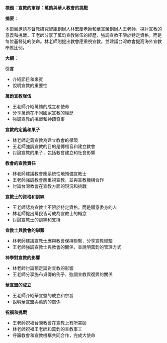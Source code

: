 **標題：宣教的軍隊：萬鈞與華人教會的挑戰**

**摘要：**

本節目邀請基督教研究智庫創辦人林宏慶老師和華宣榮創辦人王老師，探討宣教的意義和挑戰。王老師分享了萬鈞宣教隊伍的經歷，強調宣教不限於特定資格，而是每位基督徒的使命。林老師則提出教會應重視宣教，並建議台灣教會提高海外宣教奉獻比例。

**大綱：**

**引言**

* 介紹節目和來賓
* 說明宣教的重要性

**萬鈞宣教隊伍**

* 王老師介紹萬鈞的成立和使命
* 分享萬鈞在不同國家宣教的經歷
* 強調宣教的挑戰和神蹟奇事

**宣教的定義和果子**

* 林老師定義宣教為建立教會的循環
* 王老師強調宣教的目的是傳福音和建立教會
* 討論宣教的果子，包括教會建立和社會影響

**教會的宣教責任**

* 林老師建議教會應系統性地預備宣教士
* 王老師強調教會應重視宣教，並與宣教機構合作
* 討論台灣教會在宣教方面的現況和挑戰

**宣教士的資格和訓練**

* 王老師認為宣教士不限於特定資格，而是願意委身的人
* 林老師提出萬民皆可成為宣教士的概念
* 討論宣教士的訓練和支持

**宣教士與教會的聯繫**

* 林老師建議宣教士應與教會保持聯繫，分享宣教經驗
* 王老師強調宣教士與教會的關係，並說明萬鈞的管理方式

**神學對宣教的影響**

* 林老師討論預定論對宣教的影響
* 王老師分享施布貞傳的例子，強調宣教與復興的關係

**華宣盟的成立**

* 王老師介紹華宣盟的成立和宗旨
* 說明華宣盟與萬鈞的關係

**祝福和挑戰**

* 王老師祝福台灣教會在宣教上有所突破
* 林老師祝福王老師和萬鈞的宣教事工
* 呼籲教會和宣教機構共同合作，完成大使命